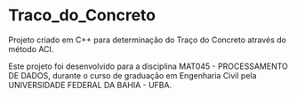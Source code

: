 # Traco_do_Concreto

Projeto criado em C++ para determinação do Traço do Concreto através do método ACI.

Este projeto foi desenvolvido para a disciplina MAT045 - PROCESSAMENTO DE DADOS, durante o curso de graduação em
Engenharia Civil pela UNIVERSIDADE FEDERAL DA BAHIA - UFBA.
